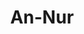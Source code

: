 ---
title: "An-Nur"
arabic: "النّور"
no: 24
arabic_no: ٢٤
ayah: 64
prev: al-muminun
next: al-furqan
---